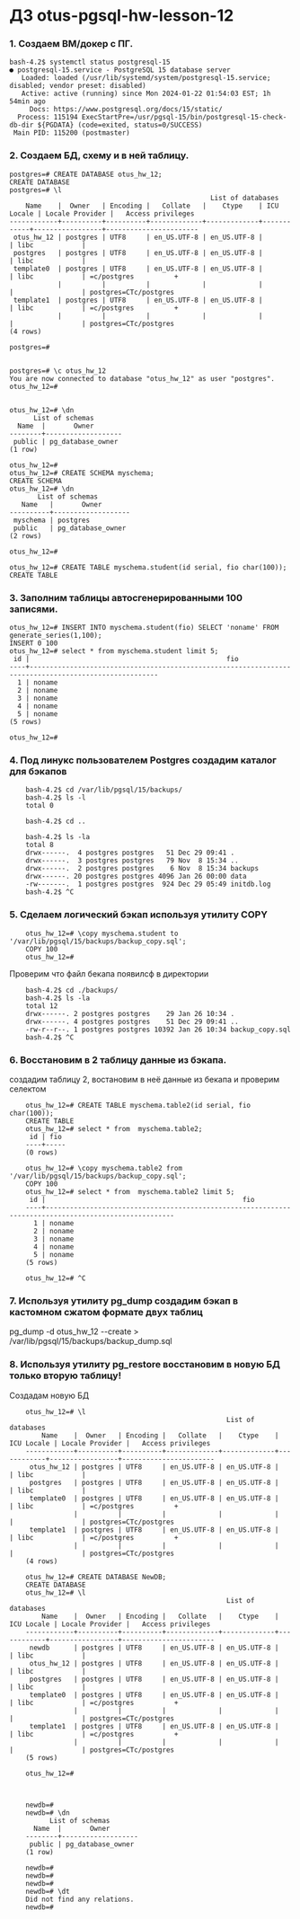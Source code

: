 # ДЗ otus-pgsql-hw-lesson-12

### 1.  Создаем ВМ/докер c ПГ.

    bash-4.2$ systemctl status postgresql-15
    ● postgresql-15.service - PostgreSQL 15 database server
       Loaded: loaded (/usr/lib/systemd/system/postgresql-15.service; disabled; vendor preset: disabled)
       Active: active (running) since Mon 2024-01-22 01:54:03 EST; 1h 54min ago
         Docs: https://www.postgresql.org/docs/15/static/
      Process: 115194 ExecStartPre=/usr/pgsql-15/bin/postgresql-15-check-db-dir ${PGDATA} (code=exited, status=0/SUCCESS)
     Main PID: 115200 (postmaster)

### 2.  Создаем БД, схему и в ней таблицу.

    postgres=# CREATE DATABASE otus_hw_12;
    CREATE DATABASE
    postgres=# \l
                                                      List of databases
        Name    |  Owner   | Encoding |   Collate   |    Ctype    | ICU Locale | Locale Provider |   Access privileges
    ------------+----------+----------+-------------+-------------+------------+-----------------+-----------------------
     otus_hw_12 | postgres | UTF8     | en_US.UTF-8 | en_US.UTF-8 |            | libc            |
     postgres   | postgres | UTF8     | en_US.UTF-8 | en_US.UTF-8 |            | libc            |
     template0  | postgres | UTF8     | en_US.UTF-8 | en_US.UTF-8 |            | libc            | =c/postgres          +
                |          |          |             |             |            |                 | postgres=CTc/postgres
     template1  | postgres | UTF8     | en_US.UTF-8 | en_US.UTF-8 |            | libc            | =c/postgres          +
                |          |          |             |             |            |                 | postgres=CTc/postgres
    (4 rows)
    
    postgres=#


    postgres=# \c otus_hw_12
    You are now connected to database "otus_hw_12" as user "postgres".
    otus_hw_12=#


    otus_hw_12=# \dn
          List of schemas
      Name  |       Owner
    --------+-------------------
     public | pg_database_owner
    (1 row)
    
    otus_hw_12=#
    otus_hw_12=# CREATE SCHEMA myschema;
    CREATE SCHEMA
    otus_hw_12=# \dn
           List of schemas
       Name   |       Owner
    ----------+-------------------
     myschema | postgres
     public   | pg_database_owner
    (2 rows)
    
    otus_hw_12=#

    otus_hw_12=# CREATE TABLE myschema.student(id serial, fio char(100));
    CREATE TABLE


### 3.  Заполним таблицы автосгенерированными 100 записями.

    otus_hw_12=# INSERT INTO myschema.student(fio) SELECT 'noname' FROM generate_series(1,100);
    INSERT 0 100
    otus_hw_12=# select * from myschema.student limit 5;
     id |                                                 fio
    ----+------------------------------------------------------------------------------------------------------
      1 | noname
      2 | noname
      3 | noname
      4 | noname
      5 | noname
    (5 rows)
    
    otus_hw_12=#


### 4.  Под линукс пользователем Postgres создадим каталог для бэкапов

        bash-4.2$ cd /var/lib/pgsql/15/backups/
        bash-4.2$ ls -l
        total 0
        
        bash-4.2$ cd ..
        
        bash-4.2$ ls -la
        total 8
        drwx------.  4 postgres postgres   51 Dec 29 09:41 .
        drwx------.  3 postgres postgres   79 Nov  8 15:34 ..
        drwx------.  2 postgres postgres    6 Nov  8 15:34 backups
        drwx------. 20 postgres postgres 4096 Jan 26 00:00 data
        -rw-------.  1 postgres postgres  924 Dec 29 05:49 initdb.log
        bash-4.2$ ^C


### 5.  Сделаем логический бэкап используя утилиту COPY

        otus_hw_12=# \copy myschema.student to '/var/lib/pgsql/15/backups/backup_copy.sql';
        COPY 100
        otus_hw_12=# 

Проверим что файл бекапа появилсф в директории

        bash-4.2$ cd ./backups/
        bash-4.2$ ls -la
        total 12
        drwx------. 2 postgres postgres    29 Jan 26 10:34 .
        drwx------. 4 postgres postgres    51 Dec 29 09:41 ..
        -rw-r--r--. 1 postgres postgres 10392 Jan 26 10:34 backup_copy.sql
        bash-4.2$ ^C


### 6.  Восстановим в 2 таблицу данные из бэкапа.

создадим таблицу 2, востановим в неё данные из бекапа и проверим селектом

        otus_hw_12=# CREATE TABLE myschema.table2(id serial, fio char(100));
        CREATE TABLE
        otus_hw_12=# select * from  myschema.table2;
         id | fio
        ----+-----
        (0 rows)
        
        otus_hw_12=# \copy myschema.table2 from '/var/lib/pgsql/15/backups/backup_copy.sql';
        COPY 100
        otus_hw_12=# select * from  myschema.table2 limit 5;
         id |                                                 fio
        ----+------------------------------------------------------------------------------------------------------
          1 | noname
          2 | noname
          3 | noname
          4 | noname
          5 | noname
        (5 rows)
        
        otus_hw_12=# ^C

### 7.  Используя утилиту pg_dump создадим бэкап в кастомном сжатом формате двух таблиц

pg_dump -d otus_hw_12 --create > /var/lib/pgsql/15/backups/backup_dump.sql


### 8.  Используя утилиту pg_restore восстановим в новую БД только вторую таблицу!

Создадам новую БД

        otus_hw_12=# \l
                                                          List of databases
            Name    |  Owner   | Encoding |   Collate   |    Ctype    | ICU Locale | Locale Provider |   Access privileges
        ------------+----------+----------+-------------+-------------+------------+-----------------+-----------------------
         otus_hw_12 | postgres | UTF8     | en_US.UTF-8 | en_US.UTF-8 |            | libc            |
         postgres   | postgres | UTF8     | en_US.UTF-8 | en_US.UTF-8 |            | libc            |
         template0  | postgres | UTF8     | en_US.UTF-8 | en_US.UTF-8 |            | libc            | =c/postgres          +
                    |          |          |             |             |            |                 | postgres=CTc/postgres
         template1  | postgres | UTF8     | en_US.UTF-8 | en_US.UTF-8 |            | libc            | =c/postgres          +
                    |          |          |             |             |            |                 | postgres=CTc/postgres
        (4 rows)
        
        otus_hw_12=# CREATE DATABASE NewDB;
        CREATE DATABASE
        otus_hw_12=# \l
                                                          List of databases
            Name    |  Owner   | Encoding |   Collate   |    Ctype    | ICU Locale | Locale Provider |   Access privileges
        ------------+----------+----------+-------------+-------------+------------+-----------------+-----------------------
         newdb      | postgres | UTF8     | en_US.UTF-8 | en_US.UTF-8 |            | libc            |
         otus_hw_12 | postgres | UTF8     | en_US.UTF-8 | en_US.UTF-8 |            | libc            |
         postgres   | postgres | UTF8     | en_US.UTF-8 | en_US.UTF-8 |            | libc            |
         template0  | postgres | UTF8     | en_US.UTF-8 | en_US.UTF-8 |            | libc            | =c/postgres          +
                    |          |          |             |             |            |                 | postgres=CTc/postgres
         template1  | postgres | UTF8     | en_US.UTF-8 | en_US.UTF-8 |            | libc            | =c/postgres          +
                    |          |          |             |             |            |                 | postgres=CTc/postgres
        (5 rows)
        
        otus_hw_12=#



        newdb=#
        newdb=# \dn
              List of schemas
          Name  |       Owner
        --------+-------------------
         public | pg_database_owner
        (1 row)
        
        newdb=#
        newdb=#
        newdb=#
        newdb=# \dt
        Did not find any relations.
        newdb=#




